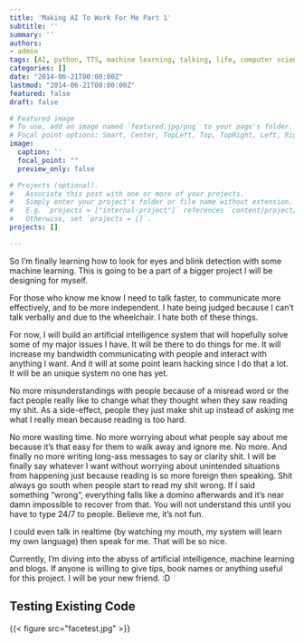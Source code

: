 ```yaml
---
title: 'Making AI To Work For Me Part 1'
subtitle: ''
summary: ''
authors:
- admin
tags: [AI, python, TTS, machine learning, talking, life, computer science, hacking]
categories: []
date: "2014-06-21T00:00:00Z"
lastmod: "2014-06-21T00:00:00Z"
featured: false
draft: false

# Featured image
# To use, add an image named `featured.jpg/png` to your page's folder.
# Focal point options: Smart, Center, TopLeft, Top, TopRight, Left, Right, BottomLeft, Bottom, BottomRight
image:
  caption: ''
  focal_point: ""
  preview_only: false

# Projects (optional).
#   Associate this post with one or more of your projects.
#   Simply enter your project's folder or file name without extension.
#   E.g. `projects = ["internal-project"]` references `content/project/deep-learning/index.md`.
#   Otherwise, set `projects = []`.
projects: []

---
```


So I’m finally learning how to look for eyes and blink detection with some machine learning. This is going to be a part of a bigger project I will be designing for myself.

For those who know me know I need to talk faster, to communicate more effectively, and to be more independent. I hate being judged because I can’t talk verbally and due to the wheelchair. I hate both of these things.

For now, I will build an artificial intelligence system that will hopefully solve some of my major issues I have. It will be there to do things for me. It will increase my bandwidth communicating with people and interact with anything I want. And it will at some point learn hacking since I do that a lot. It will be an unique system no one has yet.

No more misunderstandings with people because of a misread word or the fact people really like to change what they thought when they saw reading my shit. As a side-effect, people they just make shit up instead of asking me what I really mean because reading is too hard.

No more wasting time. No more worrying about what people say about me because it’s that easy for them to walk away and ignore me. No more. And finally no more writing long-ass messages to say or clarity shit. I will be finally say whatever I want without worrying about unintended situations from happening just because reading is so more foreign then speaking. Shit always go south when people start to read my shit wrong. If I said something “wrong”, everything falls like a domino afterwards and it’s near damn impossible to recover from that. You will not understand this until you have to type 24/7 to people. Believe me, it’s not fun.

I could even talk in realtime (by watching my mouth, my system will learn my own language) then speak for me. That will be so nice.

Currently, I’m diving into the abyss of artificial intelligence, machine learning and blogs. If anyone is willing to give tips, book names or anything useful for this project. I will be your new friend. :D

## Testing Existing Code

{{< figure src="facetest.jpg" >}}
